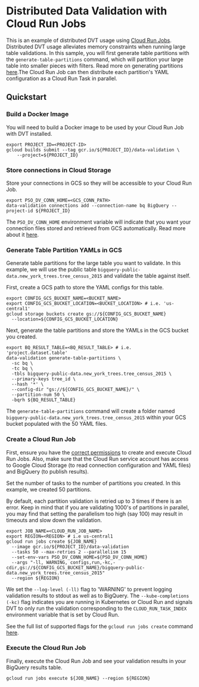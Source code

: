 # Distributed Data Validation with Cloud Run Jobs

This is an example of distributed DVT usage using [Cloud Run Jobs](https://cloud.google.com/run/docs/create-jobs). Distributed DVT usage alleviates memory constraints when running large table validations. In this sample, you will first generate table partitions with the `generate-table-partitions` command, which will partition your large table into smaller pieces with filters. Read more on generating partitions [here](https://github.com/GoogleCloudPlatform/professional-services-data-validator?#generate-table-partitions-for-large-table-row-validations).The Cloud Run Job can then distribute each partition's YAML configuration as a Cloud Run Task in parallel.

## Quickstart

### Build a Docker Image

You will need to build a Docker image to be used by your Cloud Run Job with DVT installed.

```
export PROJECT_ID=<PROJECT-ID>
gcloud builds submit --tag gcr.io/${PROJECT_ID}/data-validation \
    --project=${PROJECT_ID}
```

### Store connections in Cloud Storage

Store your connections in GCS so they will be accessible to your Cloud Run Job.

```
export PSO_DV_CONN_HOME=<GCS_CONN_PATH>
data-validation connections add --connection-name bq BigQuery --project-id ${PROJECT_ID}
```

The `PSO_DV_CONN_HOME` environment variable will indicate that you want your connection files stored and retrieved from GCS automatically. Read more about it [here](https://github.com/GoogleCloudPlatform/professional-services-data-validator/blob/develop/docs/connections.md#gcs-connection-management-recommended).

### Generate Table Partition YAMLs in GCS

Generate table partitions for the large table you want to validate. In this example, we will use the public table `bigquery-public-data.new_york_trees.tree_census_2015`
and validate the table against itself.

First, create a GCS path to store the YAML configs for this table.

```
export CONFIG_GCS_BUCKET_NAME=<BUCKET_NAME>
export CONFIG_GCS_BUCKET_LOCATION=<BUCKET_LOCATION> # i.e. 'us-central1'
gcloud storage buckets create gs://${CONFIG_GCS_BUCKET_NAME} 
  --location=${CONFIG_GCS_BUCKET_LOCATION}
```

Next, generate the table partitions and store the YAMLs in the GCS bucket you created.

```
export BQ_RESULT_TABLE=<BQ_RESULT_TABLE> # i.e. 'project.dataset.table'
data-validation generate-table-partitions \
  -sc bq \
  -tc bq \
  -tbls bigquery-public-data.new_york_trees.tree_census_2015 \
  --primary-keys tree_id \
  --hash '*' \
  --config-dir "gs://${CONFIG_GCS_BUCKET_NAME}/" \
  --partition-num 50 \
  -bqrh ${BQ_RESULT_TABLE}
```

The `generate-table-partitions` command will create a folder named `bigquery-public-data.new_york_trees.tree_census_2015` within your GCS bucket populated with the 50 YAML files.

### Create a Cloud Run Job

First, ensure you have the [correct permissions](https://cloud.google.com/run/docs/create-jobs#iam_permissions_required_to_create_and_execute) to create and
execute Cloud Run Jobs. Also, make sure that the Cloud Run service account has access to Google Cloud Storage (to read connection configuration and YAML files) and BigQuery (to publish results).

Set the number of tasks to the number of partitions you created. In this example, we created 50 partitions.

By default, each partition validation is retried up to 3 times if there is an error. Keep in mind that if you are validating 1000's of partitions in parallel, you may find that setting the parallelism too high (say 100) may result in timeouts and slow down the validation.

```
export JOB_NAME=<CLOUD_RUN_JOB_NAME>
export REGION=<REGION> # i.e us-central1
gcloud run jobs create ${JOB_NAME} 
  --image gcr.io/${PROJECT_ID}/data-validation 
  --tasks 50 --max-retries 2 --parallelism 15 
  --set-env-vars PSO_DV_CONN_HOME=${PSO_DV_CONN_HOME} 
  --args "-ll, WARNING, configs,run,-kc,-cdir,gs://${CONFIG_GCS_BUCKET_NAME}/bigquery-public-data.new_york_trees.tree_census_2015"
  --region ${REGION}
```

We set the `--log-level (-ll)` flag to 'WARNING' to prevent logging validation results to stdout as well as to BigQuery. The `--kube-completions (-kc)` flag indicates you are running in Kubernetes or Cloud Run and signals DVT to only run the validation corresponding to the `CLOUD_RUN_TASK_INDEX` environment variable that is set by Cloud Run.

See the full list of supported flags for the `gcloud run jobs create` command [here](https://cloud.google.com/sdk/gcloud/reference/run/jobs/create).

### Execute the Cloud Run Job

Finally, execute the Cloud Run Job and see your validation results in your BigQuery results table.

```
gcloud run jobs execute ${JOB_NAME} --region ${REGION}
```

